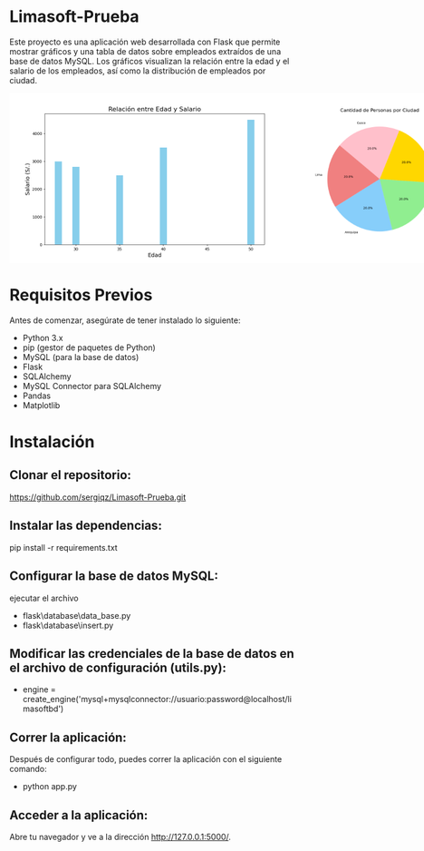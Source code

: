 # Limasoft-Prueba
Este proyecto es una aplicación web desarrollada con Flask que permite mostrar gráficos y una tabla de datos sobre empleados extraídos de una base de datos MySQL. Los gráficos visualizan la relación entre la edad y el salario de los empleados, así como la distribución de empleados por ciudad.

<div style="display: flex; justify-content: space-around; align-items: flex-start;">
    <img src="images/edad_vs_salario.png" alt="Gráfico de Empleados" width="500" height="300" />
    <img src="images/personas_por_ciudad.png" alt="Personas por ciudad" width="500" height="300" />
</div>

# Requisitos Previos
Antes de comenzar, asegúrate de tener instalado lo siguiente:
- Python 3.x
- pip (gestor de paquetes de Python)
- MySQL (para la base de datos)
- Flask
- SQLAlchemy
- MySQL Connector para SQLAlchemy
- Pandas
- Matplotlib

# Instalación
## Clonar el repositorio:
https://github.com/sergiqz/Limasoft-Prueba.git

## Instalar las dependencias:
pip install -r requirements.txt

## Configurar la base de datos MySQL:
ejecutar el archivo
- flask\database\data_base.py
- flask\database\insert.py

## Modificar las credenciales de la base de datos en el archivo de configuración (utils.py):
- engine = create_engine('mysql+mysqlconnector://usuario:password@localhost/limasoftbd')

## Correr la aplicación:
Después de configurar todo, puedes correr la aplicación con el siguiente comando:
- python app.py

## Acceder a la aplicación:
Abre tu navegador y ve a la dirección 
http://127.0.0.1:5000/.
